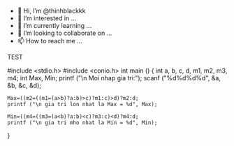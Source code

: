 - 👋 Hi, I’m @thinhblackkk
- 👀 I’m interested in ...
- 🌱 I’m currently learning ...
- 💞️ I’m looking to collaborate on ...
- 📫 How to reach me ...

<!---
thinhblackkk/thinhblackkk is a ✨ special ✨ repository because its `README.md` (this file) appears on your GitHub profile.
You can click the Preview link to take a look at your changes.
---> TEST
#include <stdio.h>
#include <conio.h>
int main () {
	int a, b, c, d, m1, m2, m3, m4;
	int Max, Min;
	printf ("\n Moi nhap gia tri:");
	scanf ("%d%d%d%d", &a, &b, &c, &d);

	Max=((m2=((m1=(a>b)?a:b)>c)?m1:c)>d)?m2:d;
	printf ("\n gia tri lon nhat la Max = %d", Max);
	
	Min=((m4=((m3=(a<b)?a:b)<c)?m3:c)<d)?m4:d;
	printf ("\n gia tri mho nhat la Min = %d", Min);
	
	
	
}
